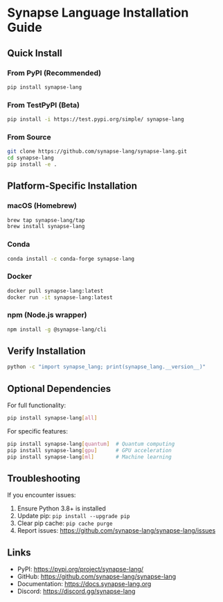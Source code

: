 # Synapse Language Installation Guide

## Quick Install

### From PyPI (Recommended)
```bash
pip install synapse-lang
```

### From TestPyPI (Beta)
```bash
pip install -i https://test.pypi.org/simple/ synapse-lang
```

### From Source
```bash
git clone https://github.com/synapse-lang/synapse-lang.git
cd synapse-lang
pip install -e .
```

## Platform-Specific Installation

### macOS (Homebrew)
```bash
brew tap synapse-lang/tap
brew install synapse-lang
```

### Conda
```bash
conda install -c conda-forge synapse-lang
```

### Docker
```bash
docker pull synapse-lang:latest
docker run -it synapse-lang:latest
```

### npm (Node.js wrapper)
```bash
npm install -g @synapse-lang/cli
```

## Verify Installation

```bash
python -c "import synapse_lang; print(synapse_lang.__version__)"
```

## Optional Dependencies

For full functionality:
```bash
pip install synapse-lang[all]
```

For specific features:
```bash
pip install synapse-lang[quantum]  # Quantum computing
pip install synapse-lang[gpu]      # GPU acceleration
pip install synapse-lang[ml]       # Machine learning
```

## Troubleshooting

If you encounter issues:
1. Ensure Python 3.8+ is installed
2. Update pip: `pip install --upgrade pip`
3. Clear pip cache: `pip cache purge`
4. Report issues: https://github.com/synapse-lang/synapse-lang/issues

## Links

- PyPI: https://pypi.org/project/synapse-lang/
- GitHub: https://github.com/synapse-lang/synapse-lang
- Documentation: https://docs.synapse-lang.org
- Discord: https://discord.gg/synapse-lang
